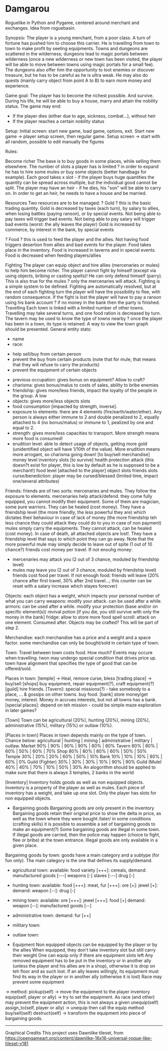# Damgarou
Roguelike in Python and Pygame, centered around merchant and exchanges.
Idea from roguebasin.

Synopsis:
The player is a young merchant, from a poor class. A turn of fortune has pushed him to choose this carrier. 
He is travelling from town to town to make profit by seeling equipments. Towns and dungeons are scattered in the wilderness; dungeons lead to magic portals between wilderness (once a new wilderness or new town has been visited, the player will be able to move between towns using magic portals for a small fee).
The dungeons also offer him the opportunity to loot enemies or discover treasure, but he has to be careful as he is ultra weak.
He may also do quests (mainly carry object from point A to B) to earn more money and experience.

Game goal:
The player has to become the richest possible. And survive. During his life, he will be able to buy a house, marry and attain the nobility status.
The game may end:
* If the player dies (either due to age, sickness, combat...), without heir
* If the player reaches a certain nobility status

Setup:
Initial screen: start new game, load game, options, exit.
Start new game -> player setup screen, then regular game.
Setup screen -> start with all random, possible to edit manually the figures

Rules:

Become richer
The base is to buy goods in some places, while selling them elsewhere. The number of slots a player has is limited ? in order to expand he has to hire some mules or buy some objects (better handbags for example). Each good takes x slot - if the player buys huge quantities the quantity can be spread across multiple, but the individual good cannot be split.
The player may have an heir - if he dies, his "son" will be able to carry on. In order to get an heir, he needs to have a house and be married.

Resources
Two resources are to be managed:
?       Gold ? this is the basic trading quantity. Gold is decreased by taxes (each turn), by salary to allies, when losing battles (paying ranson), or by special events. Not being able to pay taxes will trigger bad events. Not being able to pay salary will trigger bad events (worst: the ally leaves the player)
Gold is increased by commerce, by interest in the bank, by special events

?       Food ? this is used to feed the player and the allies. Not having food triggers desertion from allies and bad events for the player. Food takes place in the inventory.
Food is increased in taverns and in special events. Food is decreased when feeding players/allies

Fighting
The player can equip object and hire allies (mercenaries or mules) to help him become richer. The player cannot fight by himself (except via using objects, bribing or casting spells)! He can only defend himself (parry). This is also true for the mules ? only the mercenaries will attack.
Fighting is a simple system to be defined. Fighting are automatically resolved, but at the end of each fighting turn the player will have the possibility to flee, with random consequence. If the fight is lost the player will have to pay a ranson using his bank account ? if no money in the bank then the party is finished.
Travelling
Each town is linked with a limited number of other towns. Travelling may take several turns, and one food ration is decreased by turn. The tavern may be used to know the type of towns nearby ? once the player has been in a town, its type is retained.
A way to view the town graph should be presented.
General entity stats:
* name
* race:
- help sell/buy from certain person
- prevent the buy from certain products (note that for mule, that means that they will refuse to carry the products)
- prevent the equipment of certain objects
* previous occupation: gives bonus on equipment? Allow to craft?
* charisma: gives bonus/malus to costs of sales, ability to bribe enemies
* friendship: gives more/less friends, impact the loyalty of the people in the group. A low
* objects: gives more/less objects slots
* food consumption [impacted by strength, inverse].
* exposure to elements: there are 4 elements (fire/earth/water/ether). Any person is always either immune to 2 and double penalized to 2, equally attached to 4 (no bonus/malus) or immune to 1, pealized by one and equal to 2.
* strength: gives more/less capacities to transport. More strength means more food is consumed!
* erudition level: able to detect usage of objects, getting more gold (unidentified object will have 1/10th of the value). More erudition means more arrogant, so charisma going down!
 [to buy/sell merchandise]
money level
inventory slots
[to survive]
health
protection
attack (this doesn?t exist for player, this is low by default as he is supposed to be a merchant!)
food level
[attached to the player]
object slots
friends slots
curse/benediction: player may be cursed/blessed (limited time, impact one/several attributes)

Friends:
friends are of two sorts: mercenaries and mules. They follow the exposure to elements.
mercenaries help attack/defend. they come fully equipped, you cannot modify their equipment. Some of them are magician, some pure warriors. They can be healed (cost money). They have a friendship level (the more friendly, the less powerful they are) which dictates their behaviour in case of lack of money (the more friendship teh less chance they could attack they could do to you in case of non payment)
mules simply carry the equipments. They cannot attack, can be healed (cost money). In case of death, all attached objects are lost!. They have a friendship level that says to which point they can go away. Note that the more powerful mule may simply decide to leave out of spite (1 out of 10 chance?)
friends cost money per travel. If not enouhg money:
- mercenaries may attack you (2 out of 3 chance, moduled by friendship level)
- mules may leave you (2 out of 3 chance, moduled by friendship level)
friends cost food per travel. If not enough food: friends will leave (20% chance after first travel, 30% after 2nd travel...; this counter can be reset with a salary increase which stayes forecver)

Objects:
each object has a weight, which impacts your personal number of what you can carry
weapons: modify your attack. can be used after a while.
armors: can be used after a while. modify your protection (base and/or on specific element(s))
revival potion [if you die, you still survive with only the money in the bank]
fridge: allow to store more food
spell scroll: attack on one element. Consumed after.
Objects may be crafted? This will be part of step 2.

Merchandise:
each merchandise has a price and a weight and a space factor.
some merchandise can only be bought/sold in certain type of town.

Town:
Travel between town costs food. How much?
Events may occure when travelling.
twon may undergo special condition that drives price up.
town have alignment that specifies the type of good that can be offered/sold.

Places in town:
[temple] -> Heal, remove curse, bless
[trading place] -> buy/sell
[shops] buy equipment, repair equipment(?), craft equipment(?)
[guild] hire friends.
[Tavern]: special missions(?) - take somebody to a place, ... & gossips on other towns. buy food.
[bank] store money/get money, interest. Money in accrues interests, but not all towns has a bank.
[special places]: depend on teh mission - could be simple maze exploration in later games?

[Town]
Town can be agricultural (20%), hunting  (20%), mining (20%), administrative (15%), military (15%) or outlaw (10%).

[Places in town]
Places in town depends mainly on the type of town. Chance below:
                  agricultural      | hunting         | mining          | administrative | military        | outlaw.
Market            90%               | 90%             | 90%             | 90%             | 80%            | 80%
Tavern            80%               | 80%             | 60%             | 50%             | 60%            | 70%
Shop              80%               | 80%             | 80%             | 60%             | 50%            | 50%
Temple            30%               | 20%             | 20%             | 60%             | 50%            | 10%
Bank              10%               | 10%             | 10%             | 80%             | 60%            |  0%
Guild (Fighter) 30%                | 30%             | 30%             | 10%             | 90%            | 90%
Guild (Mule)      40%               | 40%             | 70%             | 10%             | 50%            | 30%
An alogorithm should be applied to make sure that there is always 3 temples, 2 banks in the world

[Inventory]
Inventory holds goods as well as non equipped objects. Inventory is a property of the player as well as mules.
Each piece of inventory has a weight, and take up one slot. Only the player has slots for non equipped objects.

* Bargaining goods
Bargaining goods are only present in the inventory
Bargaining goods retain their original price to show the delta in price, as well as the town where they were bought
/later/ in some conditions (crafting skills) it is possible to assemble a set of bargaining goods to make an equipment(?)
Some bargaining goods are illegal in some town. If illegal goods are carried, then the police may happen (choice to fight, flee or bribe) at the town entrance. Illegal goods are only available in a given place.

Bargaining goods by town:
goods have a main category and a subtype (for fun only). The main category is the one that defines its supply/demand.
- agricultural town:
available:
food variety [+++]: cereals,
demand:
manufactured goods [---]
weapons [-]
slaves [---]
drug [-]

- hunting town:
available:
food [+++]: meat,
fur [+++]:
ore [+]:
jewel [+]:
demand:
weapon [--]:
drug [-]

- mining town:
available:
ore [+++]:
jewel [+++]:
food [+]
demand:
weapon [--]:
manufactured goods [--]

- administrative town:
demand:
fur [++]

- military town:

- outlaw town:

* Equipment
Non equipped objects can be equipped by the player or by the allies
When equipped, they don't take inventory slot but still carry their weight
One can equip only if there are equipment slots left
Any removed equipment has to be put in the inventory or in another ally (unless the player and his allies are in a shop), otherwise it is drop on teh floor and as such lost.
If an ally leaves willingly, its equipment must find its way in the player or in another ally (otherwise it is lost)
Race may prevent some equipment

-> method:
pickup(self) -> move the equipment to the player inventory
equip(self, player or ally) -> try to set the equipment. As race (and other) may prevent the equipment action, this is not always a given
unequip(self)
assign_to(self, player or ally) -> unequip then call the equip method
buy/sell(self)
destruct(self) -> transform the equipment into piece of bargaining goods.


****
Graphical Credits
This project uses Dawnlike tileset, from https://opengameart.org/content/dawnlike-16x16-universal-rogue-like-tileset-v181
